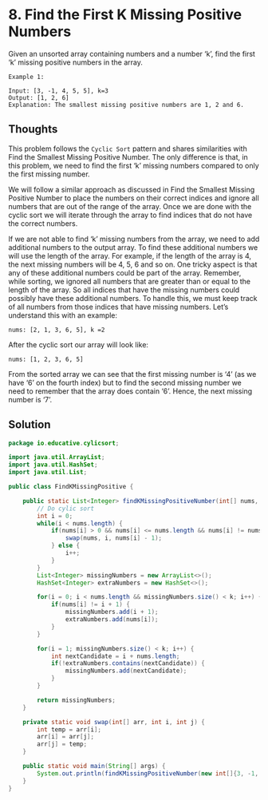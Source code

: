 # 8. Find the First K Missing Positive Numbers

Given an unsorted array containing numbers and a number ‘k’, find the first ‘k’ missing positive numbers in the array.

    Example 1:

    Input: [3, -1, 4, 5, 5], k=3
    Output: [1, 2, 6]
    Explanation: The smallest missing positive numbers are 1, 2 and 6.

## Thoughts
This problem follows the `Cyclic Sort` pattern and shares similarities with Find the Smallest Missing Positive Number. The only difference is that, in this problem, we need to find the first ‘k’ missing numbers compared to only the first missing number.

We will follow a similar approach as discussed in Find the Smallest Missing Positive Number to place the numbers on their correct indices and ignore all numbers that are out of the range of the array. Once we are done with the cyclic sort we will iterate through the array to find indices that do not have the correct numbers.

If we are not able to find ‘k’ missing numbers from the array, we need to add additional numbers to the output array. To find these additional numbers we will use the length of the array. For example, if the length of the array is 4, the next missing numbers will be 4, 5, 6 and so on. One tricky aspect is that any of these additional numbers could be part of the array. Remember, while sorting, we ignored all numbers that are greater than or equal to the length of the array. So all indices that have the missing numbers could possibly have these additional numbers. To handle this, we must keep track of all numbers from those indices that have missing numbers. Let’s understand this with an example:

    nums: [2, 1, 3, 6, 5], k =2
After the cyclic sort our array will look like:

    nums: [1, 2, 3, 6, 5]
From the sorted array we can see that the first missing number is ‘4’ (as we have ‘6’ on the fourth index) but to find the second missing number we need to remember that the array does contain ‘6’. Hence, the next missing number is ‘7’.

## Solution

```java
package io.educative.cylicsort;

import java.util.ArrayList;
import java.util.HashSet;
import java.util.List;

public class FindKMissingPositive {

    public static List<Integer> findKMissingPositiveNumber(int[] nums, int k) {
        // Do cylic sort
        int i = 0;
        while(i < nums.length) {
            if(nums[i] > 0 && nums[i] <= nums.length && nums[i] != nums[nums[i] - 1]) {
                swap(nums, i, nums[i] - 1);
            } else {
                i++;
            }
        }
        List<Integer> missingNumbers = new ArrayList<>();
        HashSet<Integer> extraNumbers = new HashSet<>();

        for(i = 0; i < nums.length && missingNumbers.size() < k; i++) {
            if(nums[i] != i + 1) {
                missingNumbers.add(i + 1);
                extraNumbers.add(nums[i]);
            }
        }

        for(i = 1; missingNumbers.size() < k; i++) {
            int nextCandidate = i + nums.length;
            if(!extraNumbers.contains(nextCandidate)) {
                missingNumbers.add(nextCandidate);
            }
        }

        return missingNumbers;
    }

    private static void swap(int[] arr, int i, int j) {
        int temp = arr[i];
        arr[i] = arr[j];
        arr[j] = temp;
    }

    public static void main(String[] args) {
        System.out.println(findKMissingPositiveNumber(new int[]{3, -1, 4, 5, 5}, 3));
    }
}
```